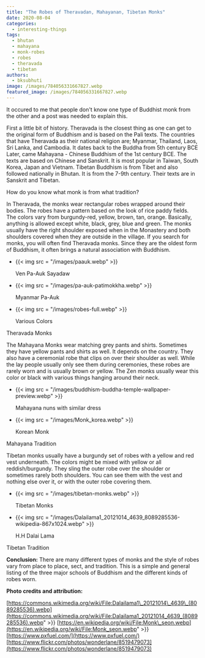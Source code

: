 ```yaml
---
title: "The Robes of Theravadan, Mahayanan, Tibetan Monks"
date: 2020-08-04
categories: 
  - interesting-things
tags: 
  - bhutan
  - mahayana
  - monk-robes
  - robes
  - theravada
  - tibetan
authors: 
  - bksubhuti
image: /images/784056331667827.webp
featured_image: /images/784056331667827.webp
---
```


It occured to me that people don't know one type of Buddhist monk from the other and a post was needed to explain this.

First a little bit of history. Theravada is the closest thing as one can get to the original form of Buddhism and is based on the Pali texts. The countries that have Theravada as their national religion are; Myanmar, Thailand, Laos, Sri Lanka, and Cambodia. It dates back to the Buddha from 5th century BCE Later, came Mahayana - Chinese Buddhism of the 1st century BCE. The texts are based on Chinese and Sanskrit. It is most popular in Taiwan, South Korea, Japan and Vietnam. Tibetan Buddhism is from Tibet and also followed nationally in Bhutan. It is from the 7-9th century. Their texts are in Sanskrit and Tibetan.

How do you know what monk is from what tradition?

In Theravada, the monks wear rectangular robes wrapped around their bodies. The robes have a pattern based on the look of rice paddy fields. The colors vary from burgundy-red, yellow, brown, tan, orange. Basically, anything is allowed except white, black, grey, blue and green. The monks usually have the right shoulder exposed when in the Monastery and both shoulders covered when they are outside in the village. If you search for monks, you will often find Theravada monks. Since they are the oldest form of Buddhism, it often brings a natural association with Buddhism.

- {{< img src = "/images/paauk.webp" >}}
    
    Ven Pa-Auk Sayadaw
    
- {{< img src = "/images/pa-auk-patimokkha.webp" >}}
    
    Myanmar Pa-Auk
    
- {{< img src = "/images/robes-full.webp" >}}
    
    Various Colors
    

Theravada Monks

The Mahayana Monks wear matching grey pants and shirts. Sometimes they have yellow pants and shirts as well. It depends on the country. They also have a ceremonial robe that clips on over their shoulder as well. While the lay people usually only see them during ceremonies, these robes are rarely worn and is usually brown or yellow. The Zen monks usually wear this color or black with various things hanging around their neck.

- {{< img src = "/images/buddhism-buddha-temple-wallpaper-preview.webp" >}}
    
    Mahayana nuns with similar dress  
    
- {{< img src = "/images/Monk_korea.webp" >}}
    
    Korean Monk  
    

Mahayana Tradition

Tibetan monks usually have a burgundy set of robes with a yellow and red vest underneath. The colors might be mixed with yellow or all reddish/burgundy. They sling the outer robe over the shoulder or sometimes rarely both shoulders. You can see them with the vest and nothing else over it, or with the outer robe covering them.

- {{< img src = "/images/tibetan-monks.webp" >}}
    
    Tibetan Monks
    
- {{< img src = "/images/Dalailama1_20121014_4639_8089285536-wikipedia-867x1024.webp" >}}
    
    H.H Dalai Lama
    

Tibetan Tradition

**Conclusion:** There are many different types of monks and the style of robes vary from place to place, sect, and tradition. This is a simple and general listing of the three major schools of Buddhism and the different kinds of robes worn.

**Photo credits and attribution:**

[https://commons.wikimedia.org/wiki/File:Dalailama1\_20121014\_4639\_(8089285536).webp](https://commons.wikimedia.org/wiki/File:Dalailama1_20121014_4639_(8089285536).webp" >}} [https://en.wikipedia.org/wiki/File:Monk\_seon.webp](https://en.wikipedia.org/wiki/File:Monk_seon.webp" >}} [https://www.pxfuel.com/](https://www.pxfuel.com/) [https://www.flickr.com/photos/wonderlane/8519479073](https://www.flickr.com/photos/wonderlane/8519479073)

